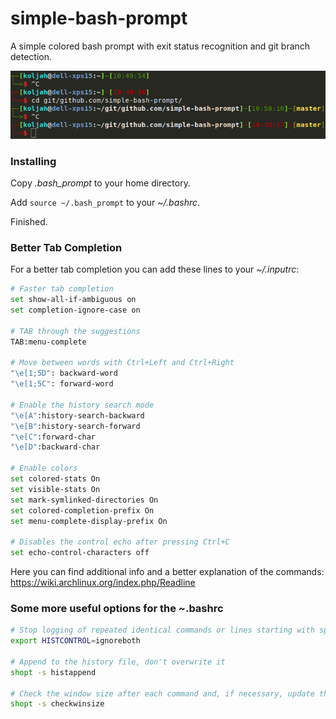 # simple-bash-prompt
A simple colored bash prompt with exit status recognition and git branch detection.

![Screenshot](screenshot.png "Screenshot")

### Installing
Copy *.bash_prompt* to your home directory.

Add  `source ~/.bash_prompt` to your *~/.bashrc*.

Finished.

### Better Tab Completion
For a better tab completion you can add these lines to your *~/.inputrc*:

```bash
# Faster tab completion
set show-all-if-ambiguous on
set completion-ignore-case on

# TAB through the suggestions
TAB:menu-complete

# Move between words with Ctrl+Left and Ctrl+Right
"\e[1;5D": backward-word
"\e[1;5C": forward-word

# Enable the history search mode
"\e[A":history-search-backward
"\e[B":history-search-forward
"\e[C":forward-char
"\e[D":backward-char

# Enable colors
set colored-stats On
set visible-stats On
set mark-symlinked-directories On
set colored-completion-prefix On
set menu-complete-display-prefix On

# Disables the control echo after pressing Ctrl+C
set echo-control-characters off

```
Here you can find additional info and a better explanation of the commands: <br/>
https://wiki.archlinux.org/index.php/Readline

### Some more useful options for the ~.bashrc
```bash
# Stop logging of repeated identical commands or lines starting with space
export HISTCONTROL=ignoreboth

# Append to the history file, don't overwrite it
shopt -s histappend

# Check the window size after each command and, if necessary, update the values of LINES and COLUMNS
shopt -s checkwinsize

```

